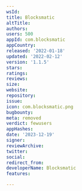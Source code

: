 ```yaml
---
wsId: 
title: Blocksmatic
altTitle: 
authors: 
users: 500
appId: com.blocksmatic
appCountry: 
released: '2022-01-18'
updated: '2022-02-12'
version: '1.1.5'
stars: 
ratings: 
reviews: 
size: 
website: 
repository: 
issue: 
icon: com.blocksmatic.png
bugbounty: 
meta: removed
verdict: fewusers
appHashes: 
date: '2023-12-19'
signer: 
reviewArchive: 
twitter: 
social: 
redirect_from: 
developerName: Blocksmatic
features: 

---
```


